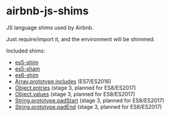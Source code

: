 # airbnb-js-shims

JS language shims used by Airbnb.

Just require/import it, and the environment will be shimmed.

Included shims:
 - [es5-shim](https://www.npmjs.com/package/es5-shim)
 - [es5-sham](https://www.npmjs.com/package/es5-shim)
 - [es6-shim](https://www.npmjs.com/package/es6-shim)
 - [Array.prototype.includes](https://www.npmjs.com/package/array-includes) (ES7/ES2016)
 - [Object.entries](https://www.npmjs.com/package/object.entries) (stage 3, planned for ES8/ES2017)
 - [Object.values](https://www.npmjs.com/package/object.values) (stage 3, planned for ES8/ES2017)
 - [String.prototype.padStart](https://www.npmjs.com/package/string.prototype.padstart) (stage 3, planned for ES8/ES2017)
 - [String.prototype.padEnd](https://www.npmjs.com/package/string.prototype.padend) (stage 3, planned for ES8/ES2017)
